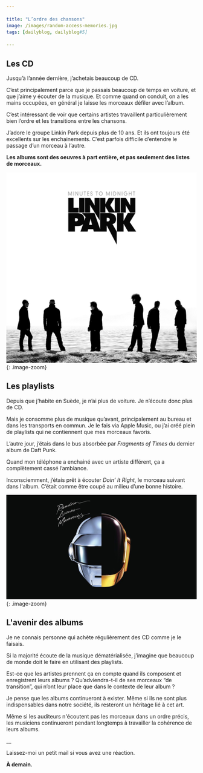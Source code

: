 ```yaml
---

title: "L’ordre des chansons"
image: /images/random-access-memories.jpg
tags: [dailyblog, dailyblog#5]

---
```


## Les CD

Jusqu’à l’année dernière, j’achetais beaucoup de CD.

C’est principalement parce que je passais beaucoup de temps en voiture, et que j’aime y écouter de la musique. Et comme quand on conduit, on a les mains occupées, en général je laisse les morceaux défiler avec l’album.

C’est intéressant de voir que certains artistes travaillent particulièrement bien l’ordre et les transitions entre les chansons.

J’adore le groupe Linkin Park depuis plus de 10 ans. Et ils ont toujours été excellents sur les enchainements. C’est parfois difficile d’entendre le passage d’un morceau à l’autre.

**Les albums sont des oeuvres à part entière, et pas seulement des listes de morceaux.**

![Minutes to Midnight](/images/minutes-to-midnight.jpg){: .image-zoom}

## Les playlists

Depuis que j’habite en Suède, je n’ai plus de voiture. Je n’écoute donc plus de CD.

Mais je consomme plus de musique qu’avant, principalement au bureau et dans les transports en commun. Je le fais via Apple Music, ou j’ai créé plein de playlists qui ne contiennent que mes morceaux favoris.

L’autre jour, j’étais dans le bus absorbée par *Fragments of Times* du dernier album de Daft Punk.

Quand mon téléphone a enchainé avec un artiste différent, ça a complètement cassé l’ambiance.

Inconsciemment, j’étais prêt à écouter *Doin’ It Right*, le morceau suivant dans l'album. C’était comme être coupé au milieu d’une bonne histoire.

![Random Access Memories](/images/random-access-memories.jpg){: .image-zoom}

## L'avenir des albums

Je ne connais personne qui achète régulièrement des CD comme je le faisais.

Si la majorité écoute de la musique dématérialisée, j’imagine que beaucoup de monde doit le faire en utilisant des playlists.

Est-ce que les artistes prennent ça en compte quand ils composent et enregistrent leurs albums ? Qu’adviendra-t-il de ses morceaux “de transition”, qui n’ont leur place que dans le contexte de leur album ?

Je pense que les albums continueront à exister. Même si ils ne sont plus indispensables dans notre société, ils resteront un héritage lié à cet art.

Même si les auditeurs n'écoutent pas les morceaux dans un ordre précis, les musiciens continueront pendant longtemps à travailler la cohérence de leurs albums.

__

Laissez-moi un petit mail si vous avez une réaction.

**À demain.**
